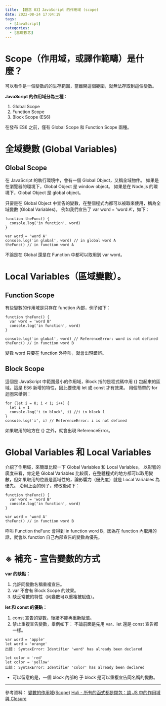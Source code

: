 ```yaml
---
title: 【觀念 03】JavaScript 的作用域 (scope)
date: 2022-08-24 17:04:19
tags:
  - [JavaScript]
categories:
  - [基礎觀念]
---
```


# Scope（作用域，或譯作範疇）是什麼？

可以看作是一個變數的的生存範圍，當離開這個範圍，就無法存取到這個變數。

**JavaScript 的作用域分為三種：**

1. Global Scope
2. Function Scope
3. Block Scope (ES6)

<!-- more -->

在發布 ES6 之前，僅有 Global Scope 和 Function Scope 兩種。

# 全域變數 (Global Variables)

## Global Scope

在 JavaScript 的執行環境中，會有一個 Global Object，又稱全域物件。
如果是在瀏覽器的環境下，Global Object 是 window object。
如果是在 Node.js 的環境下，Global Object 是 global object。

只要是在 Global Object 中宣告的變數，在整個程式內都可以被取來使用，稱為全域變數 (Global Variables)。
例如我們宣告了 var word = 'word A'，如下：

```
function theFunc() {
  console.log('in function', word)
}

var word = 'word A'
console.log('in global', word) // in global word A
theFunc() // in function word A
```

不論是在 Global 還是在 Function 中都可以取用到 var word。

# Local Variables（區域變數）。

## Function Scope

有些變數的作用域是只存在 function 內部，例子如下：

```
function theFunc() {
  var word = 'word B'
  console.log('in function', word)
}

console.log('in global', word) // ReferenceError: word is not defined
theFunc() // in function word B
```

變數 word 只要在 function 外呼叫，就會出現錯誤。

## Block Scope

這個是 JavaScript 中範圍最小的作用域，Block 指的是程式碼中用 {} 包起來的區域。這是 ES6 新增的特性，因此要使用 let 或 const 才有效果。
用個簡單的 for 迴圈來舉例：

```
for (let i = 0; i < 1; i++) {
  let i = 1
  console.log('i in block', i) //i in block 1
}
console.log('i', i) // ReferenceError: i is not defined
```

如果取用的地方在 {} 之外，就會出現 ReferenceError。

# Global Variables 和 Local Variables

介紹了作用域，來簡單比較一下 Global Variables 和 Local Variables。
以影響的廣度來看，肯定是 Global Variables 比較廣，在整體程式的地方都可以取用變數，但如果取用的位置是區域性的，論影響力（優先度）就是 Local Variables 為優先。
沿用上面的例子，修改後如下：

```
function theFunc() {
  var word = 'word B'
  console.log('in function', word)
}

var word = 'word A'
theFunc() // in function word B
```

呼叫 Function theFunc 會得到 in function word B，因為在 function 內取用的話，就會以 function 自己內部宣告的變數為優先。

# ※ 補充 - 宣告變數的方式

**var 的缺點：**

1. 允許同變數名稱重複宣告。
2. var 不會有 Block Scope 的效果。
3. 缺乏常數的特性（同變數可以重複被賦值）。

**let 和 const 的優點：**

1. const 宣告的變數，後續不能再重新賦值。
2. 禁止重複宣告變數，舉例如下：
   不論前面是先用 var、let 還是 const 宣告都一樣。

```
var word = 'apple'
let word = 'orange'
出錯： SyntaxError: Identifier 'word' has already been declared

let color = 'red'
let color = 'yellow'
出錯： SyntaxError: Identifier 'color' has already been declared
```

- 可以留意的是，一個 block 內部的 子 block 是可以重複宣告同名稱的變數。

---

參考資料：
[變數的作用域(Scope)](https://ithelp.ithome.com.tw/articles/10203387)
[Huli - 所有的函式都是閉包：談 JS 中的作用域與 Closure](https://blog.huli.tw/2018/12/08/javascript-closure/)
